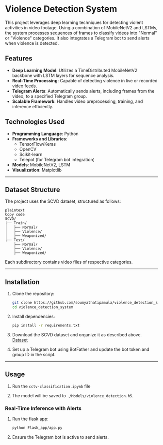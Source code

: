 # **Violence Detection System**

This project leverages deep learning techniques for detecting violent activities in video footage. Using a combination of MobileNetV2 and LSTMs, the system processes sequences of frames to classify videos into "Normal" or "Violence" categories. It also integrates a Telegram bot to send alerts when violence is detected.

## **Features**

- **Deep Learning Model**: Utilizes a TimeDistributed MobileNetV2 backbone with LSTM layers for sequence analysis.
- **Real-Time Processing**: Capable of detecting violence in live or recorded video feeds.
- **Telegram Alerts**: Automatically sends alerts, including frames from the video, to a specified Telegram group.
- **Scalable Framework**: Handles video preprocessing, training, and inference efficiently.

## **Technologies Used**

- **Programming Language**: Python
- **Frameworks and Libraries**:
    - TensorFlow/Keras
    - OpenCV
    - Scikit-learn
    - Telepot (for Telegram bot integration)
- **Models**: MobileNetV2, LSTM
- **Visualization**: Matplotlib

---

## **Dataset Structure**

The project uses the SCVD dataset, structured as follows:

```
plaintext
Copy code
SCVD/
├── Train/
│   ├── Normal/
│   ├── Violence/
│   ├── Weaponized/
├── Test/
    ├── Normal/
    ├── Violence/
    ├── Weaponized/

```

Each subdirectory contains video files of respective categories.

---

## **Installation**

1. Clone the repository:
    
    ```bash
    git clone https://github.com/soumyathatipamula/violence_detection_system.git
    cd violence_detection_system
    
    ```
    
2. Install dependencies:
    
    ```bash
    pip install -r requirements.txt
    
    ```
    
3. Download the SCVD dataset and organize it as described above. [Dataset](https://www.kaggle.com/datasets/toluwaniaremu/smartcity-cctv-violence-detection-dataset-scvd)
4. Set up a Telegram bot using BotFather and update the bot token and group ID in the script.

---

## **Usage**
1. Run the `cctv-classification.ipynb` file
    
2. The model will be saved to `./Models/violence_detection.h5`.

### **Real-Time Inference with Alerts**

1. Run the flask app:
    
    ```bash
    python Flask_app/app.py
    
    ```
    
2. Ensure the Telegram bot is active to send alerts.

